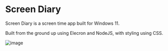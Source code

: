 # Screen Diary
 Screen Diary is a screen time app built for Windows 11.

 Built from the ground up using Elecron and NodeJS, with styling using CSS.
 
![image](https://github.com/user-attachments/assets/f2ae7e8a-dea8-4b46-84f6-fb87f9ecfc25)
